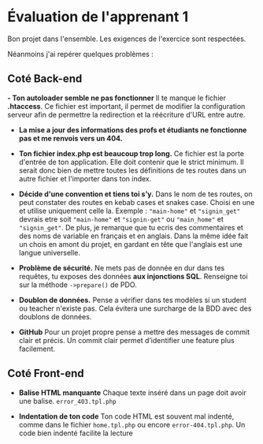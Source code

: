 # Évaluation de l'apprenant 1

Bon projet dans l'ensemble. Les exigences de l'exercice sont respectées.

Néanmoins j'ai repérer quelques problèmes : 

## Coté Back-end

 **- Ton autoloader semble ne pas fonctionner**
Il te manque le fichier **.htaccess**.
Ce fichier est important, il permet de modifier la configuration serveur afin de permettre la redirection et la réécriture d'URL entre autre.

 - **La mise a jour des informations des profs et étudiants ne fonctionne pas et me renvois vers un 404.**

 - **Ton fichier index.php est beaucoup trop long.**
Ce fichier est la porte d'entrée de ton application. Elle doit contenir que le strict minimum.  Il serait donc bien de mettre toutes les définitions de tes routes dans un autre fichier et l'importer dans ton index.

 - **Décide d'une convention et tiens toi s’y.** 
Dans le nom de tes routes, on peut constater des routes en kebab cases et snakes case. Choisi en une et utilise uniquement celle la.
Exemple : `"main-home"` et `"signin_get"` devrais etre soit `"main-home"` et `"signin-get"` ou `"main_home"` et `"signin_get"`.
De plus, je remarque que tu ecris des commentaires et des noms de variable en français et en anglais. Dans la même idée fait un chois en amont du projet, en gardant en tête que l'anglais est une langue universelle.

 - **Problème de sécurité.**
Ne mets pas de donnée en dur dans tes requêtes, tu exposes des données **aux injonctions SQL**. Renseigne toi sur la méthode `->prepare()` de PDO. 

 - **Doublon de données.**
Pense a vérifier dans tes modèles si un student ou teacher n'existe pas. Cela évitera une surcharge de la BDD avec des doublons de données.

 - **GitHub**
 Pour un projet propre pense a mettre des messages de commit clair et précis. Un commit clair permet d’identifier une feature plus facilement. 

## Coté Front-end

 - **Balise HTML manquante**
Chaque texte inséré dans un page doit avoir une balise. `error_403.tpl.php`

 - **Indentation de ton code**
Ton code HTML est souvent mal indenté, comme dans le fichier `home.tpl.php` ou encore `error-404.tpl.php`. Un code bien indenté facilite la lecture
 